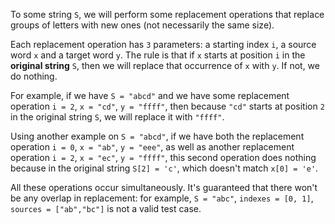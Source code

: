 To some string `S`, we will perform some replacement operations that replace groups of letters with new ones (not necessarily the same size).

Each replacement operation has `3` parameters: a starting index `i`, a source word `x` and a target word `y`. The rule is that if `x` starts at position `i` in the **original string** `S`, then we will replace that occurrence of `x` with `y`. If not, we do nothing.

For example, if we have `S = "abcd"` and we have some replacement operation `i = 2`, `x = "cd"`, `y = "ffff"`, then because `"cd"` starts at position `2` in the original string `S`, we will replace it with `"ffff"`.

Using another example on `S = "abcd"`, if we have both the replacement operation `i = 0`, `x = "ab"`, `y = "eee"`, as well as another replacement operation `i = 2`, `x = "ec"`, `y = "ffff"`, this second operation does nothing because in the original string `S[2] = 'c'`, which doesn't match `x[0] = 'e'`.

All these operations occur simultaneously. It's guaranteed that there won't be any overlap in replacement: for example, `S = "abc"`, `indexes = [0, 1]`, `sources = ["ab","bc"]` is not a valid test case.